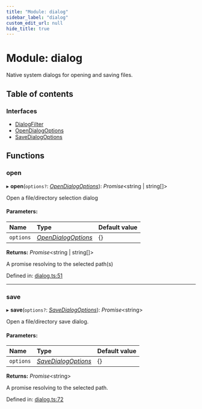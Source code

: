 ```yaml
---
title: "Module: dialog"
sidebar_label: "dialog"
custom_edit_url: null
hide_title: true
---
```


# Module: dialog

Native system dialogs for opening and saving files.

## Table of contents

### Interfaces

- [DialogFilter](../interfaces/dialog.dialogfilter.md)
- [OpenDialogOptions](../interfaces/dialog.opendialogoptions.md)
- [SaveDialogOptions](../interfaces/dialog.savedialogoptions.md)

## Functions

### open

▸ **open**(`options?`: [*OpenDialogOptions*](../interfaces/dialog.opendialogoptions.md)): *Promise*<string \| string[]\>

Open a file/directory selection dialog

#### Parameters:

Name | Type | Default value |
:------ | :------ | :------ |
`options` | [*OpenDialogOptions*](../interfaces/dialog.opendialogoptions.md) | {} |

**Returns:** *Promise*<string \| string[]\>

A promise resolving to the selected path(s)

Defined in: [dialog.ts:51](https://github.com/tauri-apps/tauri/blob/a68b4ee8/tooling/api/src/dialog.ts#L51)

___

### save

▸ **save**(`options?`: [*SaveDialogOptions*](../interfaces/dialog.savedialogoptions.md)): *Promise*<string\>

Open a file/directory save dialog.

#### Parameters:

Name | Type | Default value |
:------ | :------ | :------ |
`options` | [*SaveDialogOptions*](../interfaces/dialog.savedialogoptions.md) | {} |

**Returns:** *Promise*<string\>

A promise resolving to the selected path.

Defined in: [dialog.ts:72](https://github.com/tauri-apps/tauri/blob/a68b4ee8/tooling/api/src/dialog.ts#L72)
